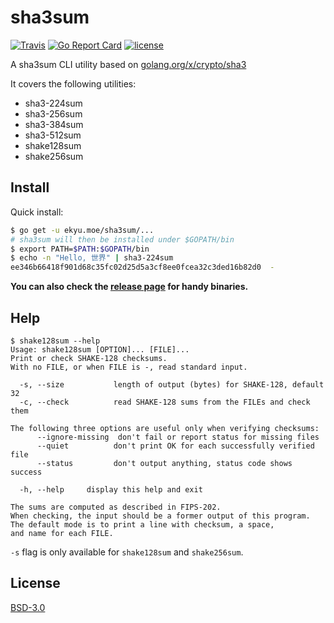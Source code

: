 # sha3sum
[![Travis](https://img.shields.io/travis/Equim-chan/sha3sum.svg)](https://travis-ci.org/Equim-chan/sha3sum)
[![Go Report Card](https://goreportcard.com/badge/github.com/Equim-chan/sha3sum)](https://goreportcard.com/report/github.com/Equim-chan/sha3sum)
[![license](https://img.shields.io/badge/BSD-3.0-blue.svg)](https://github.com/Equim-chan/sha3sum/blob/master/LICENSE)

A sha3sum CLI utility based on [golang.org/x/crypto/sha3](https://godoc.org/golang.org/x/crypto/sha3)

It covers the following utilities:

* sha3-224sum
* sha3-256sum
* sha3-384sum
* sha3-512sum
* shake128sum
* shake256sum

## Install
Quick install:
```bash
$ go get -u ekyu.moe/sha3sum/...
# sha3sum will then be installed under $GOPATH/bin
$ export PATH=$PATH:$GOPATH/bin
$ echo -n "Hello, 世界" | sha3-224sum
ee346b66418f901d68c35fc02d25d5a3cf8ee0fcea32c3ded16b82d0  -
```

__You can also check the [release page](https://github.com/Equim-chan/sha3sum/releases) for handy binaries.__

## Help
```plain
$ shake128sum --help
Usage: shake128sum [OPTION]... [FILE]...
Print or check SHAKE-128 checksums.
With no FILE, or when FILE is -, read standard input.

  -s, --size           length of output (bytes) for SHAKE-128, default 32
  -c, --check          read SHAKE-128 sums from the FILEs and check them

The following three options are useful only when verifying checksums:
      --ignore-missing  don't fail or report status for missing files
      --quiet          don't print OK for each successfully verified file
      --status         don't output anything, status code shows success

  -h, --help     display this help and exit

The sums are computed as described in FIPS-202.
When checking, the input should be a former output of this program.
The default mode is to print a line with checksum, a space,
and name for each FILE.
```

`-s` flag is only available for `shake128sum` and `shake256sum`.

## License
[BSD-3.0](https://github.com/Equim-chan/sha3sum/blob/master/LICENSE)
